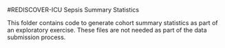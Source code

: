 #REDISCOVER-ICU Sepsis Summary Statistics

This folder contains code to generate cohort summary statistics as part of an exploratory exercise. These files are not needed as part of the data submission process.
